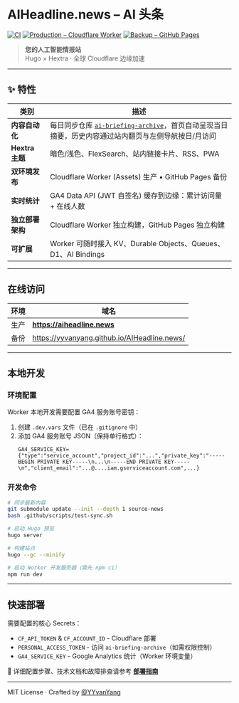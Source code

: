 # AIHeadline.news – AI 头条
[![CI](https://github.com/YYvanYang/AIHeadline.news/actions/workflows/deploy.yml/badge.svg)](https://github.com/YYvanYang/AIHeadline.news/actions/workflows/deploy.yml)
[![Production – Cloudflare Worker](https://img.shields.io/badge/Cloudflare%20Worker-Live-success?logo=cloudflare)](https://aiheadline.news)
[![Backup – GitHub Pages](https://img.shields.io/badge/GitHub%20Pages-Backup-blue?logo=github)](https://yyvanyang.github.io/AIHeadline.news/)

> **您的人工智能情报站**  
> Hugo × Hextra · 全球 Cloudflare 边缘加速

---

## ✨ 特性

| 类别 | 描述 |
|------|------|
| **内容自动化** | 每日同步仓库 [`ai-briefing-archive`](https://github.com/Joe-oss9527/ai-briefing-archive)，首页自动呈现当日摘要，历史内容通过站内翻页与左侧导航按日/月访问 |
| **Hextra 主题** | 暗色/浅色、FlexSearch、站内链接卡片、RSS、PWA |
| **双环境发布** | Cloudflare Worker (Assets) 生产 • GitHub Pages 备份 |
| **实时统计** | GA4 Data API (JWT 自签名) 缓存到边缘：累计访问量 + 在线人数 |
| **独立部署架构** | Cloudflare Worker 独立构建，GitHub Pages 独立构建 |
| **可扩展** | Worker 可随时接入 KV、Durable Objects、Queues、D1、AI Bindings |

---

## 在线访问

| 环境 | 域名 |
|------|------|
| 生产 | **https://aiheadline.news** |
| 备份 | https://yyvanyang.github.io/AIHeadline.news/ |

---


## 本地开发

### 环境配置

Worker 本地开发需要配置 GA4 服务账号密钥：

1. 创建 `.dev.vars` 文件（已在 `.gitignore` 中）
2. 添加 GA4 服务账号 JSON（保持单行格式）：
   ```
   GA4_SERVICE_KEY={"type":"service_account","project_id":"...","private_key":"-----BEGIN PRIVATE KEY-----\n...\n-----END PRIVATE KEY-----\n","client_email":"...@....iam.gserviceaccount.com",...}
   ```

### 开发命令

```bash
# 同步最新内容
git submodule update --init --depth 1 source-news
bash .github/scripts/test-sync.sh

# 启动 Hugo 预览
hugo server

# 构建站点
hugo --gc --minify

# 启动 Worker 开发服务器（需先 npm ci）
npm run dev
```

---

## 快速部署

需要配置的核心 Secrets：
- `CF_API_TOKEN` & `CF_ACCOUNT_ID` - Cloudflare 部署
- `PERSONAL_ACCESS_TOKEN` - 访问 `ai-briefing-archive`（如需权限控制）
- `GA4_SERVICE_KEY` - Google Analytics 统计（Worker 环境变量）

📖 详细配置步骤、技术文档和故障排查请参考 [**部署指南**](docs/deployment-guide.md)

---

MIT License · Crafted by [@YYvanYang](https://github.com/YYvanYang)

